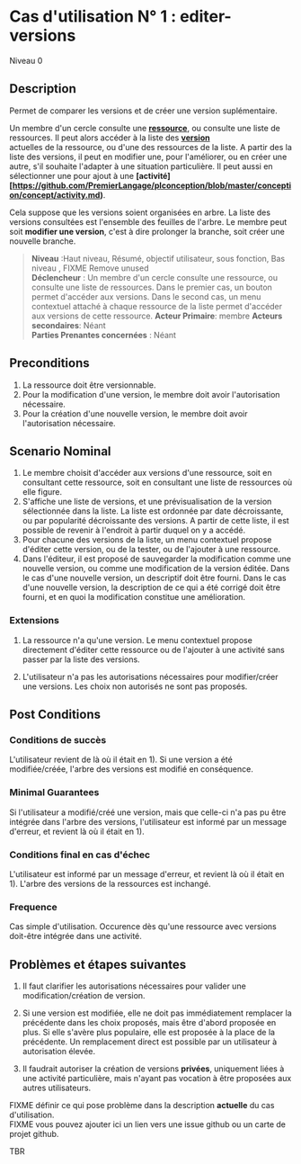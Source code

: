 
# Cas d'utilisation N° 1 :  editer-versions

Niveau 0

##	Description

Permet de comparer les versions et de créer une version suplémentaire.

Un membre d'un cercle consulte une **[ressource](https://github.com/PremierLangage/plconception/blob/master/conception/concept/ressource.mdressource)**, ou consulte une liste de ressources. Il peut alors accéder à la liste des **[version](https://github.com/PremierLangage/plconception/blob/master/conception/concept/version.md)**  
 actuelles de la ressource, ou d'une des ressources de la liste. A partir des la liste des versions, il peut en modifier une, pour l'améliorer, ou en créer une autre, s'il souhaite l'adapter à une situation particulière. Il peut aussi en sélectionner une pour ajout à une **[activité][https://github.com/PremierLangage/plconception/blob/master/conception/concept/activity.md)**.
 
 Cela suppose que les versions soient organisées en arbre. La liste des versions consultées est l'ensemble des feuilles de l'arbre. Le membre peut soit **modifier une version**, c'est à dire prolonger la branche, soit créer une nouvelle branche. 


> **Niveau** :Haut niveau, Résumé, objectif utilisateur, sous fonction, Bas niveau , FIXME Remove unused   
> **Déclencheur** : Un membre d'un cercle consulte une ressource, ou consulte une liste de ressources. Dans le premier cas, un bouton permet d'accéder aux versions. Dans le second cas, un menu contextuel attaché à chaque ressource de la liste permet d'accéder aux versions de cette ressource. 
> **Acteur Primaire**: membre
> **Acteurs secondaires**: Néant  
> **Parties Prenantes concernées** : Néant  
 
 
## Preconditions

1. La ressource doit être versionnable.
2. Pour la modification d'une version, le membre doit avoir l'autorisation nécessaire.
3. Pour la création d'une nouvelle version, le membre doit avoir l'autorisation nécessaire.


## Scenario Nominal

1.	Le membre choisit d'accéder aux versions d'une ressource, soit en consultant cette ressource, soit en consultant une liste de ressources où elle figure.
2.	S'affiche une liste de versions, et une prévisualisation de la version sélectionnée dans la liste. La liste est ordonnée par date décroissante, ou par popularité décroissante des versions. A partir de cette liste, il est possible de revenir à l'endroit à partir duquel on y a accédé. 
3.	Pour chacune des versions de la liste, un menu contextuel propose d'éditer cette version, ou de la tester, ou de l'ajouter à une ressource.
4.	Dans l'éditeur, il est proposé de sauvegarder la modification comme une nouvelle version,  ou comme une modification de la version éditée. Dans le cas d'une nouvelle version, un descriptif doit être fourni. Dans le cas d'une nouvelle version, la description de ce qui a été corrigé doit être fourni, et en quoi la modification constitue une amélioration.


###	Extensions

1. La ressource n'a qu'une version. Le menu contextuel propose directement d'éditer cette ressource ou de l'ajouter à une activité sans passer par la liste des versions.

3. L'utilisateur n'a pas les autorisations nécessaires pour modifier/créer une versions. Les choix non autorisés ne sont pas proposés.



## Post Conditions
### Conditions de succès 
L'utilisateur revient de là où il était en 1). Si une version a été modifiée/créée, l'arbre des versions est modifié en conséquence.

### Minimal Guarantees
Si l'utilisateur a modifié/créé une version, mais que celle-ci n'a pas pu être intégrée dans l'arbre des versions, l'utilisateur est informé par un message d'erreur, et revient là où il était en 1). 

### Conditions final en cas d'échec
L'utilisateur est informé par un message d'erreur, et revient là où il était en 1). L'arbre des versions de la ressources est inchangé.

### Frequence

Cas simple d'utilisation. Occurence dès qu'une ressource avec versions doit-être intégrée dans une activité.


##	Problèmes et étapes suivantes  
1. Il faut clarifier les autorisations nécessaires pour valider une modification/création de version. 

2. Si une version est modifiée, elle ne doit pas immédiatement remplacer la précédente dans les choix proposés, mais être d'abord proposée en plus. Si elle s'avère plus populaire, elle est proposée à la place de la précédente. Un remplacement direct est possible par un utilisateur à autorisation élevée.

3. Il faudrait autoriser la création de versions **privées**, uniquement liées à une activité particulière, mais n'ayant pas vocation à être proposées aux autres utilisateurs.


FIXME définir ce qui pose problème dans la description **actuelle** du cas d'utilisation.  
FIXME vous pouvez ajouter ici un lien vers une issue github ou un carte de projet github.

TBR
